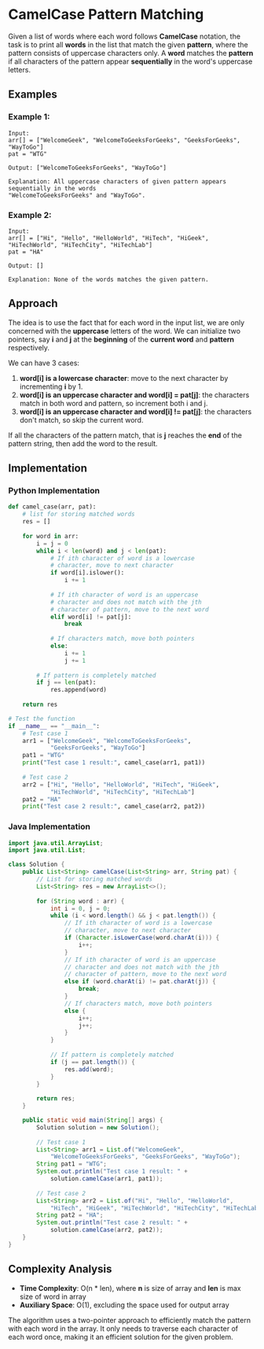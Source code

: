 # CamelCase Pattern Matching

Given a list of words where each word follows **CamelCase** notation, the task is to print all **words** in the list that match the given **pattern**, where the pattern consists of uppercase characters only. A **word** matches the **pattern** if all characters of the pattern appear **sequentially** in the word's uppercase letters.

## Examples

### Example 1:
```
Input: 
arr[] = ["WelcomeGeek", "WelcomeToGeeksForGeeks", "GeeksForGeeks", "WayToGo"]
pat = "WTG"

Output: ["WelcomeToGeeksForGeeks", "WayToGo"]

Explanation: All uppercase characters of given pattern appears sequentially in the words 
"WelcomeToGeeksForGeeks" and "WayToGo".
```

### Example 2:
```
Input:
arr[] = ["Hi", "Hello", "HelloWorld", "HiTech", "HiGeek", "HiTechWorld", "HiTechCity", "HiTechLab"]
pat = "HA"

Output: []

Explanation: None of the words matches the given pattern.
```

## Approach

The idea is to use the fact that for each word in the input list, we are only concerned with the **uppercase** letters of the word. We can initialize two pointers, say **i** and **j** at the **beginning** of the **current word** and **pattern** respectively.

We can have 3 cases:
1. **word[i] is a lowercase character**: move to the next character by incrementing **i** by 1.
2. **word[i] is an uppercase character and word[i] = pat[j]**: the characters match in both word and pattern, so increment both i and j.
3. **word[i] is an uppercase character and word[i] != pat[j]**: the characters don't match, so skip the current word.

If all the characters of the pattern match, that is **j** reaches the **end** of the pattern string, then add the word to the result.

## Implementation

### Python Implementation
```python
def camel_case(arr, pat):
    # list for storing matched words
    res = []
    
    for word in arr:
        i = j = 0
        while i < len(word) and j < len(pat):
            # If ith character of word is a lowercase
            # character, move to next character
            if word[i].islower():
                i += 1
            
            # If ith character of word is an uppercase
            # character and does not match with the jth
            # character of pattern, move to the next word
            elif word[i] != pat[j]:
                break
            
            # If characters match, move both pointers
            else:
                i += 1
                j += 1
                
        # If pattern is completely matched
        if j == len(pat):
            res.append(word)
            
    return res

# Test the function
if __name__ == "__main__":
    # Test case 1
    arr1 = ["WelcomeGeek", "WelcomeToGeeksForGeeks", 
            "GeeksForGeeks", "WayToGo"]
    pat1 = "WTG"
    print("Test case 1 result:", camel_case(arr1, pat1))
    
    # Test case 2
    arr2 = ["Hi", "Hello", "HelloWorld", "HiTech", "HiGeek",
            "HiTechWorld", "HiTechCity", "HiTechLab"]
    pat2 = "HA"
    print("Test case 2 result:", camel_case(arr2, pat2))
```

### Java Implementation
```java
import java.util.ArrayList;
import java.util.List;

class Solution {
    public List<String> camelCase(List<String> arr, String pat) {
        // List for storing matched words
        List<String> res = new ArrayList<>();
        
        for (String word : arr) {
            int i = 0, j = 0;
            while (i < word.length() && j < pat.length()) {
                // If ith character of word is a lowercase
                // character, move to next character
                if (Character.isLowerCase(word.charAt(i))) {
                    i++;
                }
                // If ith character of word is an uppercase
                // character and does not match with the jth
                // character of pattern, move to the next word
                else if (word.charAt(i) != pat.charAt(j)) {
                    break;
                }
                // If characters match, move both pointers
                else {
                    i++;
                    j++;
                }
            }
            
            // If pattern is completely matched
            if (j == pat.length()) {
                res.add(word);
            }
        }
        
        return res;
    }

    public static void main(String[] args) {
        Solution solution = new Solution();
        
        // Test case 1
        List<String> arr1 = List.of("WelcomeGeek", 
            "WelcomeToGeeksForGeeks", "GeeksForGeeks", "WayToGo");
        String pat1 = "WTG";
        System.out.println("Test case 1 result: " + 
            solution.camelCase(arr1, pat1));
        
        // Test case 2
        List<String> arr2 = List.of("Hi", "Hello", "HelloWorld",
            "HiTech", "HiGeek", "HiTechWorld", "HiTechCity", "HiTechLab");
        String pat2 = "HA";
        System.out.println("Test case 2 result: " + 
            solution.camelCase(arr2, pat2));
    }
}
```

## Complexity Analysis

- **Time Complexity**: O(n * len), where **n** is size of array and **len** is max size of word in array
- **Auxiliary Space**: O(1), excluding the space used for output array

The algorithm uses a two-pointer approach to efficiently match the pattern with each word in the array. It only needs to traverse each character of each word once, making it an efficient solution for the given problem.
